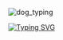 
![dog_typing](https://github.com/user-attachments/assets/1ba0a2ba-6a48-4544-a5eb-92ca9d9c9574)



[![Typing SVG](https://readme-typing-svg.demolab.com?font=Caveat&size=34&pause=1000&color=A52A2A&center=true&width=435&lines=Interested+in+On+Device+AI;Edge+AI+%C2%B7++Real-Time+%C2%B7++Lightweighting)](https://git.io/typing-svg)
